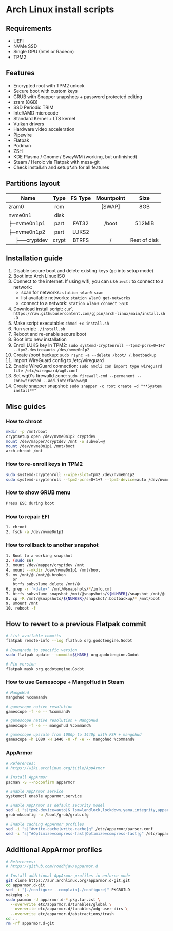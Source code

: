 # Arch Linux install scripts
## Requirements
- UEFI
- NVMe SSD
- Single GPU (Intel or Radeon)
- TPM2

## Features
- Encrypted root with TPM2 unlock
- Secure boot with custom keys
- GRUB with Snapper snapshots + password protected editing
- zram (8GB)
- SSD Periodic TRIM
- Intel/AMD microcode
- Standard Kernel + LTS kernel
- Vulkan drivers
- Hardware video acceleration
- Pipewire
- Flatpak
- Podman
- ZSH
- KDE Plasma / Gnome / SwayWM (working, but unfinished)
- Steam / Heroic via Flatpak with mesa-git
- Check install.sh and setup*.sh for all features

## Partitions layout
| Name                                                 | Type  | FS Type | Mountpoint |      Size     |
| ---------------------------------------------------- | :---: | :-----: | :--------: | :-----------: |
| zram0                                                | rom   |         |   [SWAP]   |      8GB      |
| nvme0n1                                              | disk  |         |            |               |
| ├─nvme0n1p1                                          | part  |  FAT32  |    /boot   |    512MiB     |
| ├─nvme0n1p2                                          | part  |  LUKS2  |            |               |
| &nbsp;&nbsp;&nbsp;&nbsp;&nbsp;├──cryptdev            | crypt |  BTRFS  |     /      |  Rest of disk |

## Installation guide
1. Disable secure boot and delete existing keys (go into setup mode)
2. Boot into Arch Linux ISO
3. Connect to the internet. If using wifi, you can use `iwctl` to connect to a network:
   - scan for networks: `station wlan0 scan`
   - list available networks: `station wlan0 get-networks`
   - connect to a network: `station wlan0 connect SSID`
4. Download install script: `curl https://raw.githubusercontent.com/gjpin/arch-linux/main/install.sh -O`
5. Make script executable: `chmod +x install.sh`
6. Run script: `./install.sh`
7. Reboot and re-enable secure boot
8. Boot into new installation
9. Enroll LUKS key in TPM2: `sudo systemd-cryptenroll --tpm2-pcrs=0+1+7 --tpm2-device=auto /dev/nvme0n1p2`
10. Create /boot backup: `sudo rsync -a --delete /boot/ /.bootbackup`
11. Import WireGuard config to /etc/wireguard
12. Enable WireGuard connection: `sudo nmcli con import type wireguard file /etc/wireguard/wg0.conf`
13. Set wg0's firewalld zone: `sudo firewall-cmd --permanent --zone=trusted --add-interface=wg0`
14. Create snapper snapshot: `sudo snapper -c root create -d "**System install**"`

## Misc guides
### How to chroot
```bash
mkdir -p /mnt/boot
cryptsetup open /dev/nvme0n1p2 cryptdev
mount /dev/mapper/cryptdev /mnt -o subvol=@
mount /dev/nvme0n1p1 /mnt/boot
arch-chroot /mnt
```

### How to re-enroll keys in TPM2
```bash
sudo systemd-cryptenroll --wipe-slot=tpm2 /dev/nvme0n1p2
sudo systemd-cryptenroll --tpm2-pcrs=0+1+7 --tpm2-device=auto /dev/nvme0n1p2
```

### How to show GRUB menu
```bash
Press ESC during boot 
```

### How to repair EFI
```bash
1. chroot
2. fsck -a /dev/nvme0n1p1
```

### How to rollback to another snapshot
```bash
1. Boot to a working snapshot
2. (sudo su)
3. mount /dev/mapper/cryptdev /mnt
4. mount --mkdir /dev/nvme0n1p1 /mnt/boot
5. mv /mnt/@ /mnt/@.broken
   or
   btrfs subvolume delete /mnt/@
6. grep -r '<date>' /mnt/@snapshots/*/info.xml
7. btrfs subvolume snapshot /mnt/@snapshots/${NUMBER}/snapshot /mnt/@
8. cp -R /mnt/@snapshots/${NUMBER}/snapshot/.bootbackup/* /mnt/boot
9. umount /mnt
10. reboot -f
```

## How to revert to a previous Flatpak commit
```bash
# List available commits
flatpak remote-info --log flathub org.godotengine.Godot

# Downgrade to specific version
sudo flatpak update --commit=${HASH} org.godotengine.Godot

# Pin version
flatpak mask org.godotengine.Godot
```

### How to use Gamescope + MangoHud in Steam
```bash
# MangoHud
mangohud %command%

# gamescope native resolution
gamescope -f -e -- %command%

# gamescope native resolution + MangoHud
gamescope -f -e -- mangohud %command%

# gamescope upscale from 1080p to 1440p with FSR + mangohud
gamescope -h 1080 -H 1440 -U -f -e -- mangohud %command%
```

### AppArmor
```bash
# References:
# https://wiki.archlinux.org/title/AppArmor

# Install AppArmor
pacman -S --noconfirm apparmor

# Enable AppArmor service
systemctl enable apparmor.service

# Enable AppArmor as default security model
sed -i "s|tpm2-device=auto|& lsm=landlock,lockdown,yama,integrity,apparmor,bpf|" /etc/default/grub
grub-mkconfig -o /boot/grub/grub.cfg

# Enable caching AppArmor profiles
sed -i "s|^#write-cache|write-cache|g" /etc/apparmor/parser.conf
sed -i "s|^#Optimize=compress-fast|Optimize=compress-fast|g" /etc/apparmor/parser.conf
```

## Additional AppArmor profiles
```bash
# References:
# https://github.com/roddhjav/apparmor.d

# Install additional AppArmor profiles in enforce mode
git clone https://aur.archlinux.org/apparmor.d-git.git
cd apparmor.d-git
sed -i "|./configure --complain|./configure|" PKGBUILD
makepkg -s
sudo pacman -U apparmor.d-*.pkg.tar.zst \
  --overwrite etc/apparmor.d/tunables/global \
  --overwrite etc/apparmor.d/tunables/xdg-user-dirs \
  --overwrite etc/apparmor.d/abstractions/trash
cd ..
rm -rf apparmor.d-git
```